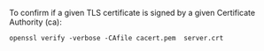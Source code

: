 To confirm if a given TLS certificate is signed by a given Certificate Authority (ca):

```
openssl verify -verbose -CAfile cacert.pem  server.crt
```